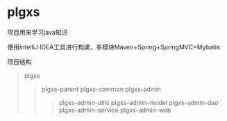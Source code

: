 # plgxs
项目用来学习java知识 

使用IntelliJ IDEA工具进行构建，多模块Maven+Spring+SpringMVC+Mybatis 

项目结构
  >plgxs
  >>plgxs-parent
  >>plgxs-common
  >>plgxs-admin
  >>>plgxs-admin-utils
  >>>plgxs-admin-model
  >>>plgxs-admin-dao
  >>>plgxs-admin-service
  >>>plgxs-admin-web
